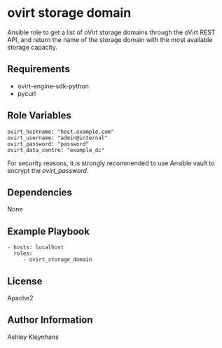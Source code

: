 ovirt storage domain
====================

Ansible role to get a list of oVirt storage domains through the oVirt REST API, and return the name of the storage domain with the most available storage capacity.

Requirements
------------

* ovirt-engine-sdk-python
* pycurl

Role Variables
--------------

    ovirt_hostname: "host.example.com"
    ovirt_username: "admin@internal"
    ovirt_password: "password"
    ovirt_data_centre: "example_dc"

For security reasons, it is strongly recommended to use Ansible vault to encrypt the *ovirt_password*.

Dependencies
------------

None

Example Playbook
----------------

    - hosts: localhost
      roles:
         - ovirt_storage_domain

License
-------

Apache2

Author Information
------------------

Ashley Kleynhans
